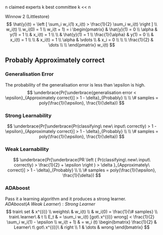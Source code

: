 
n claimed experts
k best committee
k << n

Winnow 2 (Littlestore)
$$
 \hat{y}(t) = \left [ \sum_i w_i(1) x_i(t) > \frac{1}{2} \sum_i w_i(t) \right ] \\
w_i(t) \\
w_i(0) = 1 \\
w_i(t + 1) = i
\begin{pmatrix}
  & \hat{y}(1) = 0 \\
  \alpha & y(1) = 1 \\
  & x_i(t) = 1 \\
  \\
  & \hat{y}(1) = 1 \\
  \frac{1}{\alpha} & y(1) = 0 \\
  & x_i(t) = 1 \\
  \\
  & x_i(t) = 1 \\
  \alpha & \vdots \\
  & x_i = 0 \\
  \\
  \\
  \frac{1}{2} & \dots \\
  \\
\end{pmatrix} w_i(t)
$$

## Probably Approximately correct

### Generalisation Error
The probability of the generalisation error is less than \epsilon is high.
$$
\underbrace{Pr[\underbrace{generalisation error < \epsilon}_{Approximately correct}] > 1 - \delta}_{Probably} \\
\\
\# samples = poly(\frac{1}{\epsilon}, \frac{1}{\delta})
$$

### Strong Learnability
$$
\underbrace{Pr[\underbrace{Pr(classifying\ new\ input\ correctly) > 1 - \epsilon}_{Approximately correct}] > 1 - \delta}_{Probably} \\
\\
\# samples = poly(\frac{1}{\epsilon}, \frac{1}{\delta})
$$

### Weak Learnability
$$
\underbrace{Pr[\underbrace{PR \left ( Pr(classifying\ new\ input\ correctly) > \frac{1}{2} + \epsilon \right ) > \delta }_{Approximately\ correct}] > 1 - \delta}_{Probably} \\
\\
\# samples = poly(\frac{1}{\epsilon}, \frac{1}{\delta})
$$

### ADAboost
Pass it a learning algorithm and it produces a strong learner.
$ADAboost(A\ Weak\ Learner) : Strong\ Learner$
$$
train\ set & x^{(i)} \\
weights\ & w_i(t) \\
& w_i(0) = \frac{1}{\# samples} \\
train\ learner\ & t \\
E_t & = \sum_i w_i(t) [got\ x^{(i)} wrong] < \frac{1}{2} \sum_i w_i(1) - \epsilon \\
w_i(t + 1) & = w_i (t)
\begin{bmatrix}
  \frac{1}{2} & Learner\ t\ got\ x^{(i)}\ & right \\
  1 & \dots & wrong
\end{bmatrix}
$$
